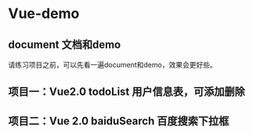 # Vue-demo

## document 文档和demo
请练习项目之前，可以先看一遍document和demo，效果会更好些。
## 项目一：Vue2.0 todoList 用户信息表，可添加删除
## 项目二：Vue 2.0 baiduSearch 百度搜索下拉框
